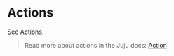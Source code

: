# Actions

See [Actions](https://charmhub.io/opencti/actions).

> Read more about actions in the Juju docs: [Action](https://juju.is/docs/juju/action)
